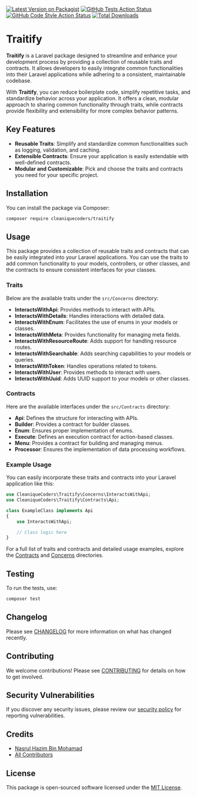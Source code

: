 [![Latest Version on Packagist](https://img.shields.io/packagist/v/cleaniquecoders/traitify.svg?style=flat-square)](https://packagist.org/packages/cleaniquecoders/traitify) [![GitHub Tests Action Status](https://img.shields.io/github/actions/workflow/status/cleaniquecoders/traitify/run-tests.yml?branch=main&label=tests&style=flat-square)](https://github.com/cleaniquecoders/traitify/actions?query=workflow%3Arun-tests+branch%3Amain) [![GitHub Code Style Action Status](https://img.shields.io/github/actions/workflow/status/cleaniquecoders/traitify/fix-php-code-style-issues.yml?branch=main&label=code%20style&style=flat-square)](https://github.com/cleaniquecoders/traitify/actions?query=workflow%3A"Fix+PHP+code+style+issues"+branch%3Amain) [![Total Downloads](https://img.shields.io/packagist/dt/cleaniquecoders/traitify.svg?style=flat-square)](https://packagist.org/packages/cleaniquecoders/traitify)

# Traitify

**Traitify** is a Laravel package designed to streamline and enhance your development process by providing a collection of reusable traits and contracts. It allows developers to easily integrate common functionalities into their Laravel applications while adhering to a consistent, maintainable codebase.

With **Traitify**, you can reduce boilerplate code, simplify repetitive tasks, and standardize behavior across your application. It offers a clean, modular approach to sharing common functionality through traits, while contracts provide flexibility and extensibility for more complex behavior patterns.

## Key Features

- **Reusable Traits**: Simplify and standardize common functionalities such as logging, validation, and caching.
- **Extensible Contracts**: Ensure your application is easily extendable with well-defined contracts.
- **Modular and Customizable**: Pick and choose the traits and contracts you need for your specific project.

## Installation

You can install the package via Composer:

```bash
composer require cleaniquecoders/traitify
```

## Usage

This package provides a collection of reusable traits and contracts that can be easily integrated into your Laravel applications. You can use the traits to add common functionality to your models, controllers, or other classes, and the contracts to ensure consistent interfaces for your classes.

### Traits

Below are the available traits under the `src/Concerns` directory:

- **InteractsWithApi**: Provides methods to interact with APIs.
- **InteractsWithDetails**: Handles interactions with detailed data.
- **InteractsWithEnum**: Facilitates the use of enums in your models or classes.
- **InteractsWithMeta**: Provides functionality for managing meta fields.
- **InteractsWithResourceRoute**: Adds support for handling resource routes.
- **InteractsWithSearchable**: Adds searching capabilities to your models or queries.
- **InteractsWithToken**: Handles operations related to tokens.
- **InteractsWithUser**: Provides methods to interact with users.
- **InteractsWithUuid**: Adds UUID support to your models or other classes.

### Contracts

Here are the available interfaces under the `src/Contracts` directory:

- **Api**: Defines the structure for interacting with APIs.
- **Builder**: Provides a contract for builder classes.
- **Enum**: Ensures proper implementation of enums.
- **Execute**: Defines an execution contract for action-based classes.
- **Menu**: Provides a contract for building and managing menus.
- **Processor**: Ensures the implementation of data processing workflows.

### Example Usage

You can easily incorporate these traits and contracts into your Laravel application like this:

```php
use CleaniqueCoders\Traitify\Concerns\InteractsWithApi;
use CleaniqueCoders\Traitify\Contracts\Api;

class ExampleClass implements Api
{
    use InteractsWithApi;

    // Class logic here
}
```

For a full list of traits and contracts and detailed usage examples, explore the [Contracts](src/Contracts) and [Concerns](src/Concerns) directories.

## Testing

To run the tests, use:

```bash
composer test
```

## Changelog

Please see [CHANGELOG](CHANGELOG.md) for more information on what has changed recently.

## Contributing

We welcome contributions! Please see [CONTRIBUTING](CONTRIBUTING.md) for details on how to get involved.

## Security Vulnerabilities

If you discover any security issues, please review our [security policy](../../security/policy) for reporting vulnerabilities.

## Credits

- [Nasrul Hazim Bin Mohamad](https://github.com/nasrulhazim)
- [All Contributors](../../contributors)

## License

This package is open-sourced software licensed under the [MIT License](LICENSE.md).
